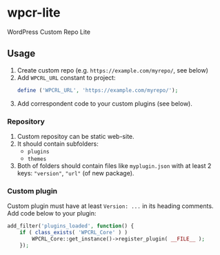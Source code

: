 # wpcr-lite

WordPress Custom Repo Lite

## Usage

1. Create custom repo (e.g. `https://example.com/myrepo/`, see below)
1. Add `WPCRL_URL` constant to project:
   ```php
   define ('WPCRL_URL', 'https://example.com/myrepo/');
   ```
1. Add correspondent code to your custom plugins (see below).

### Repository

1. Custom repositoy can be static web-site.
2. It should contain subfolders:
   - `plugins`
   - `themes`
1. Both of folders should contain files like `myplugin.json` with at least 2 keys: `"version"`, `"url"` (of new package).

### Custom plugin

Custom plugin must have at least `Version: ...` in its heading comments.
Add code below to your plugin:

```php
add_filter('plugins_loaded', function() {
	if ( class_exists( 'WPCRL_Core' ) )
		WPCRL_Core::get_instance()->register_plugin( __FILE__ );
    });
```
